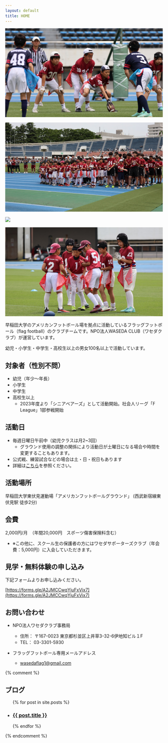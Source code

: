 ```yaml
---
layout: default
title: HOME
---
```


<div class="img-frame">
   <div class="img-01"><p><img src="assets/images/main_visual_1.jpeg"></p></div>
   <div class="img-02"><p><img src="assets/images/main_visual_2.jpeg"></p></div>
   <div class="img-03"><p><img src="assets/images/main_visual_3.jpeg"></p></div>
   <div class="img-04"><p><img src="assets/images/main_visual_4.jpeg"></p></div>
</div>


早稲田大学のアメリカンフットボール場を拠点に活動しているフラッグフットボール（flag football）のクラブチームです。NPO法人WASEDA CLUB（ワセダクラブ）が運営しています。

幼児・小学生・中学生・高校生以上の男女100名以上で活動しています。


<!-- NPO法人ワセダクラブ フラッグフットボールスクールの活動記録。東京都西東京市東伏見の早稲田大学グランドを中心に幼児・小学生・中学生から大人まで100名以上で活動中 -->



対象者（性別不問）
-------------------

* 幼児（年少～年長）
* 小学生
* 中学生
* 高校生以上
  - 2023年度より「シニアベアーズ」として活動開始。社会人リーグ「F League」1部参戦開始



活動日
---------

* 毎週日曜日午前中（幼児クラスは月2~3回）
  - グラウンド使用の調整の関係により活動日が土曜日になる場合や時間を変更することもあります。
* 公式戦、練習試合などの場合は土・日・祝日もあります
* 詳細は[こちら](/schedule.html)を参照ください。


活動場所
---------

早稲田大学東伏見運動場「アメリカンフットボールグラウンド」
 (西武新宿線東伏見駅 徒歩2分)



会費
---------

2,000円/月　（年間20,000円　スポーツ傷害保険料含む）
  - ※この他に、スクール生の保護者の方にはワセダサポーターズクラブ（年会費：5,000円）に入会していただきます。


見学・無料体験の申し込み
---------------------------

下記フォームよりお申し込みください。

[https://forms.gle/A2JMCCwqYjuFxVix7](https://forms.gle/A2JMCCwqYjuFxVix7)


お問い合わせ
----------------------------------------------------

* NPO法人ワセダクラブ事務局
  - 住所： 〒167-0023 東京都杉並区上井草3-32-6伊地知ビル１F
  - TEL： 03-3301-5930

* フラッグフットボール専用メールアドレス
  - [wasedaflag1@gmail.com](mailto:wasedaflag1@gmail.com)


{% comment %}

ブログ
-------------------------
<ul>
  {% for post in site.posts %}
    <li>
      <h3><a href="{{ post.url }}">{{ post.title }}</a></h3>
    </li>
  {% endfor %}
</ul>

{% endcomment %}
